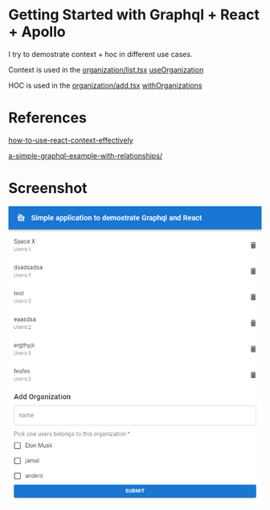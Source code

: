 # Getting Started with Graphql + React + Apollo

I try to demostrate context + hoc in different use cases.

Context is used in the [organization/list.tsx](https://github.com/jamalsoueidan/graphql-react-apollo/blob/Main/src/components/organization/list.tsx) [useOrganization](https://github.com/jamalsoueidan/graphql-react-apollo/blob/Main/src/data/organizations-context.tsx)

HOC is used in the [organization/add.tsx](https://github.com/jamalsoueidan/graphql-react-apollo/blob/Main/src/components/organization/add.tsx) [withOrganizations](https://github.com/jamalsoueidan/graphql-react-apollo/blob/Main/src/data/with-organizations.tsx)

# References

[how-to-use-react-context-effectively](https://kentcdodds.com/blog/how-to-use-react-context-effectively)

[a-simple-graphql-example-with-relationships/](https://blog.tylerbuchea.com/a-simple-graphql-example-with-relationships/)

# Screenshot

![alt text](https://github.com/jamalsoueidan/graphql-react-apollo/blob/Main/screenshot.png?raw=true)
